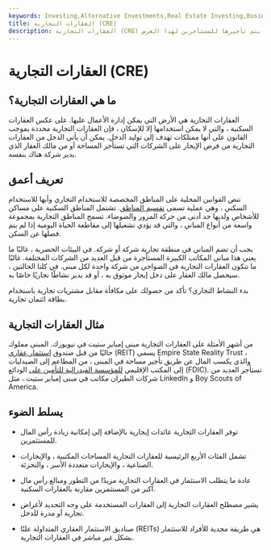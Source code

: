 ```yaml
---
keywords: Investing,Alternative Investments,Real Estate Investing,Business,Commercial Real Estate,Real Estate,Residential Real Estate,Zoning
title: العقارات التجارية (CRE)
description: العقارات التجارية (CRE) هي ملكية تُستخدم فقط لأغراض تجارية وغالبًا ما يتم تأجيرها للمستأجرين لهذا الغرض.
---
```


# العقارات التجارية (CRE)
## ما هي العقارات التجارية؟

العقارات التجارية هي الأرض التي يمكن إدارة الأعمال عليها. على عكس العقارات السكنية ، والتي لا يمكن استخدامها إلا للإسكان ، فإن العقارات التجارية محددة بموجب القانون على أنها ممتلكات تهدف إلى توليد الدخل. يمكن أن يأتي الدخل من العقارات التجارية من فرض الإيجار على الشركات التي تستأجر المساحة أو من مالك العقار الذي يدير شركة هناك بنفسه.

## تعريف أعمق

تنص القوانين المحلية على المناطق المخصصة للاستخدام التجاري وأيها للاستخدام السكني ، وهي عملية تسمى [تقسيم المناطق](/zoning). تشتمل المناطق السكنية على مساكن للأشخاص ولديها حد أدنى من حركة المرور والضوضاء. تسمح المناطق التجارية بمجموعة واسعة من أنواع المباني ، والتي قد يؤدي تشغيلها إلى مقاطعة الحياة اليومية إذا لم يتم فصلها عن السكن.

يجب أن تضم المباني في منطقة تجارية شركة أو شركة. في البيئات الحضرية ، غالبًا ما يعني هذا مباني المكاتب الكبيرة المستأجرة من قبل العديد من الشركات المختلفة. غالبًا ما تتكون العقارات التجارية في الضواحي من شركة واحدة لكل مبنى. في كلتا الحالتين ، سيحصل مالك العقار على دخل إيجار موثوق به ، أو قد يدير نشاطًا تجاريًا خاصًا به.

بدء النشاط التجاري؟ تأكد من حصولك على مكافأة مقابل مشتريات تجارية باستخدام بطاقة ائتمان تجارية.

## مثال العقارات التجارية

من أشهر الأمثلة على العقارات التجارية مبنى إمباير ستيت في نيويورك. المبنى مملوك حاليًا من قبل صندوق [استثمار عقاري](/reit) (REIT) يسمى Empire State Reality Trust ، والذي يكسب المال عن طريق تأجير مساحة في المبنى ، من المطاعم إلى الصيدليات إلى المكتب الإقليمي [للمؤسسة الفيدرالية للتأمين على](/fdic) الودائع (FDIC). تستأجر العديد من شركات الطيران مكاتب في مبنى إمباير ستيت ، مثل LinkedIn و Boy Scouts of America.

## يسلط الضوء

- توفر العقارات التجارية عائدات إيجارية بالإضافة إلى إمكانية زيادة رأس المال للمستثمرين.

- تشمل الفئات الأربع الرئيسية للعقارات التجارية المساحات المكتبية ، والإيجارات الصناعية ، والإيجارات متعددة الأسر ، والتجزئة.

- عادة ما يتطلب الاستثمار في العقارات التجارية مزيدًا من التطور ومبالغ رأس مال أكبر من المستثمرين مقارنة بالعقارات السكنية.

- يشير مصطلح العقارات التجارية إلى العقارات المستخدمة على وجه التحديد لأغراض تجارية أو مدرة للدخل.

- صناديق الاستثمار العقاري المتداولة علنًا (REITs) هي طريقة مجدية للأفراد للاستثمار بشكل غير مباشر في العقارات التجارية.


